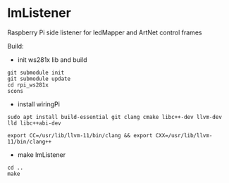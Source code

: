 # lmListener
Raspberry Pi side listener for ledMapper and ArtNet control frames 

Build:
- init ws281x lib and build
```
git submodule init
git submodule update
cd rpi_ws281x
scons
```
- install wiringPi
```
sudo apt install build-essential git clang cmake libc++-dev llvm-dev lld libc++abi-dev

export CC=/usr/lib/llvm-11/bin/clang && export CXX=/usr/lib/llvm-11/bin/clang++
```

- make lmListener
```
cd ..
make
```
